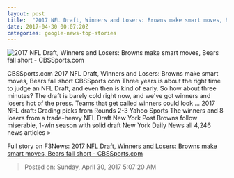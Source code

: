 ```yaml
---
layout: post
title:  "2017 NFL Draft, Winners and Losers: Browns make smart moves, Bears fall short - CBSSports.com"
date: 2017-04-30 00:07:20Z
categories: google-news-top-stories
---
```


![2017 NFL Draft, Winners and Losers: Browns make smart moves, Bears fall short - CBSSports.com](http://sportshub.cbsistatic.com/i/r/2017/04/29/ee26e310-2f19-432e-bdd0-0cd2ea919599/thumbnail/770x433/22453fdc40dbc3167c510fc69cc5c2c0/2017-nfl-draft-winners-and-losers-browns-bears-panthers-saints.jpg)

CBSSports.com 2017 NFL Draft, Winners and Losers: Browns make smart moves, Bears fall short CBSSports.com Three years is about the right time to judge an NFL Draft, and even then is kind of early. So how about three minutes? The draft is barely cold right now, and we've got winners and losers hot of the press. Teams that get called winners could look ... 2017 NFL draft: Grading picks from Rounds 2-3 Yahoo Sports The winners and 8 losers from a trade-heavy NFL Draft New York Post Browns follow miserable, 1-win season with solid draft New York Daily News all 4,246 news articles »


Full story on F3News: [2017 NFL Draft, Winners and Losers: Browns make smart moves, Bears fall short - CBSSports.com](http://www.f3nws.com/n/DZtYmC)

> Posted on: Sunday, April 30, 2017 5:07:20 AM
